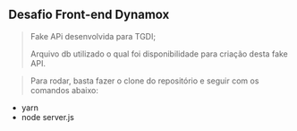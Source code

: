 ## Desafio Front-end Dynamox

> Fake APi desenvolvida para TGDI;
>
> Arquivo db utilizado o qual foi disponibilidade para criação desta fake API.

> Para rodar, basta fazer o clone do repositório e seguir com os comandos abaixo:

- yarn
- node server.js

